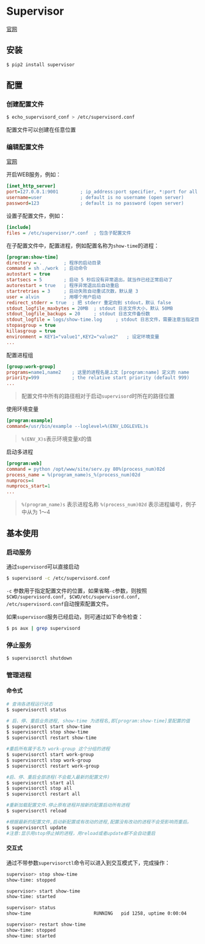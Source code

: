 Supervisor
===

[官网](http://supervisord.org/)

## 安装

```sh
$ pip2 install supervisor
```



## 配置

### 创建配置文件

```bash
$ echo_supervisord_conf > /etc/supervisord.conf
```

配置文件可以创建在任意位置

### 编辑配置文件

[官网](http://supervisord.org/configuration.html)

开启WEB服务，例如：

```ini
[inet_http_server]
port=127.0.0.1:9001        ; ip_address:port specifier, *:port for all iface
username=user              ; default is no username (open server)
password=123               ; default is no password (open server)
```

设置子配置文件，例如：

```ini
[include]
files = /etc/supervisor/*.conf	; 包含子配置文件 
```

在子配置文件中，配置进程，例如配置名称为`show-time`的进程：

```ini
[program:show-time]
directory = .		 ; 程序的启动目录
command = sh ./work  ; 启动命令
autostart = true
startsecs = 5        ; 启动 5 秒后没有异常退出，就当作已经正常启动了
autorestart = true   ; 程序异常退出后自动重启
startretries = 3     ; 启动失败自动重试次数，默认是 3
user = alvin         ; 用哪个用户启动
redirect_stderr = true  ; 把 stderr 重定向到 stdout，默认 false
stdout_logfile_maxbytes = 20MB  ; stdout 日志文件大小，默认 50MB
stdout_logfile_backups = 20     ; stdout 日志文件备份数
stdout_logfile = logs/show-time.log 	; stdout 日志文件，需要注意当指定目录不存在时无法正常启动，所以需要手动创建目录（supervisord 会自动创建日志文件）
stopasgroup = true
killasgroup = true
environment = KEY1="value1",KEY2="value2"	; 设定环境变量
...
```

配置进程组

```ini
[group:work-group]
programs=name1,name2  	; 这里的进程名是上文 [program:name] 定义的 name
priority=999            ; the relative start priority (default 999)
...
```

> 配置文件中所有的路径相对于启动`supervisord`时所在的路径位置

使用环境变量

```ini
[program:example]
command=/usr/bin/example --loglevel=%(ENV_LOGLEVEL)s
```

> `%(ENV_X)s`表示环境变量`X`的值

启动多进程

```ini
[program:web]
command = python /opt/www/site/serv.py 80%(process_num)02d
process_name = %(program_name)s_%(process_num)02d
numprocs=4
numprocs_start=1
...
```

> `%(program_name)s`   表示进程名称
> `%(process_num)02d` 表示进程编号，例子中从为 1～4

## 基本使用

### 启动服务

通过`supervisord`可以直接启动

```bash
$ supervisord -c /etc/supervisord.conf
```

`-c` 参数用于指定配置文件的位置，如果省略`-c`参数，则按照`$CWD/supervisord.conf, $CWD/etc/supervisord.conf, /etc/supervisord.conf`自动搜索配置文件。

如果`supervisord`服务已经启动，则可通过如下命令检查：

```bash
$ ps aux | grep supervisord
```

### 停止服务

```bash
$ supervisorctl shutdown
```

### 管理进程

#### 命令式

```bash
# 查询各进程运行状态
$ supervisorctl status

# 启、停、重启业务进程, show-time 为进程名,即[program:show-time]里配置的值
$ supervisorctl start show-time
$ supervisorctl stop show-time
$ supervisorctl restart show-time

#重启所有属于名为 work-group 这个分组的进程
$ supervisorctl start work-group
$ supervisorctl stop work-group
$ supervisorctl restart work-group

#启、停、重启全部进程(不会载入最新的配置文件)
$ supervisorctl start all
$ supervisorctl stop all
$ supervisorctl restart all

#重新加载配置文件.停止原有进程并按新的配置启动所有进程
$ supervisorctl reload

#根据最新的配置文件,启动新配置或有改动的进程,配置没有改动的进程不会受影响而重启。
$ supervisorctl update
#注意:显示用stop停止掉的进程，用reload或者update都不会自动重启
```

#### 交互式

通过不带参数`supervisorctl`命令可以进入到交互模式下，完成操作：

```bash
supervisor> stop show-time  
show-time: stopped  

supervisor> start show-time
show-time: started

supervisor> status
show-time                       RUNNING   pid 1258, uptime 0:00:04

supervisor> restart show-time
show-time: stopped
show-time: started
```



